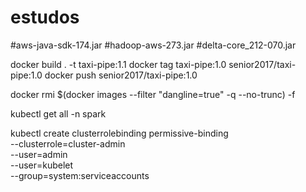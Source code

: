 # estudos
#aws-java-sdk-174.jar
#hadoop-aws-273.jar
#delta-core_212-070.jar

docker build . -t taxi-pipe:1.1
docker tag taxi-pipe:1.0 senior2017/taxi-pipe:1.0
docker push senior2017/taxi-pipe:1.0

docker rmi $(docker images --filter "dangline=true" -q --no-trunc) -f

kubectl get all -n spark



kubectl create clusterrolebinding permissive-binding \
  --clusterrole=cluster-admin \
  --user=admin \
  --user=kubelet \
  --group=system:serviceaccounts